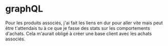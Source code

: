 # graphQL
Pour les produits associés, j'ai fait les liens en dur pour aller vite mais peut être t'attendais tu à ce que je fasse des stats sur les comportements d'achats. 
Cela m'aurait obligé à créer une base client avec les achats associés.
